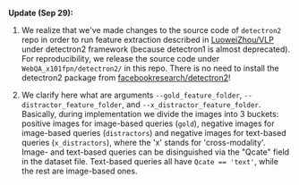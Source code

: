 **Update (Sep 29):**
1. We realize that we've made changes to the source code of `detectron2` repo in order to run feature extraction described in [LuoweiZhou/VLP](https://github.com/LuoweiZhou/VLP) under detectron2 framework (because detectron1 is almost deprecated). For reproducibility, we release the source code under `WebQA_x101fpn/detectron2/` in this repo. There is no need to install the detectron2 package from [facebookresearch/detectron2](https://github.com/facebookresearch/detectron2)!

2. We clarify here what are arguments `--gold_feature_folder`, `--distractor_feature_folder`, and `--x_distractor_feature_folder`. Basically, during implementation we divide the images into 3 buckets: positive images for image-based queries (`gold`), negative images for image-based queries (`distractors`) and negative images for text-based queries (`x_distractors`), where the 'x' stands for 'cross-modality'. Image- and text-based queries can be disinguished via the "Qcate" field in the dataset file. Text-based queries all have `Qcate == 'text'`, while the rest are image-based ones.
